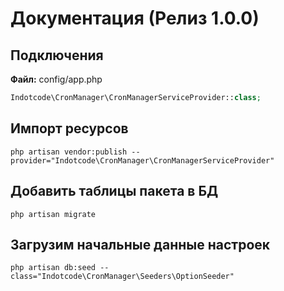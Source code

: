 # Документация (Релиз 1.0.0)

## Подключения

**Файл:** config/app.php
```php
Indotcode\CronManager\CronManagerServiceProvider::class;
```

## Импорт ресурсов
```text
php artisan vendor:publish --provider="Indotcode\CronManager\CronManagerServiceProvider"
```
## Добавить таблицы пакета в БД
```text
php artisan migrate
```
## Загрузим начальные данные настроек
```text
php artisan db:seed --class="Indotcode\CronManager\Seeders\OptionSeeder"
```
